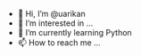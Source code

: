 - 👋 Hi, I’m @uarikan
- 👀 I’m interested in ...
- 🌱 I’m currently learning Python
- 📫 How to reach me ...

<!---
uarikan/uarikan is a ✨ special ✨ repository because its `README.md` (this file) appears on your GitHub profile.
You can click the Preview link to take a look at your changes.
--->

